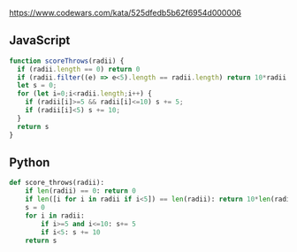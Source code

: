 https://www.codewars.com/kata/525dfedb5b62f6954d000006

## JavaScript
```js
function scoreThrows(radii) {
  if (radii.length == 0) return 0
  if (radii.filter((e) => e<5).length == radii.length) return 10*radii.length + 100
  let s = 0;
  for (let i=0;i<radii.length;i++) {
    if (radii[i]>=5 && radii[i]<=10) s += 5;
    if (radii[i]<5) s += 10;
  }
  return s
}
```

## Python
```python
def score_throws(radii):
    if len(radii) == 0: return 0
    if len([i for i in radii if i<5]) == len(radii): return 10*len(radii) + 100
    s = 0
    for i in radii:
        if i>=5 and i<=10: s+= 5
        if i<5: s += 10
    return s
```